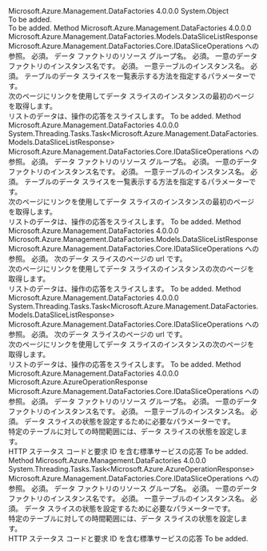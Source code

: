 <Type Name="DataSliceOperationsExtensions" FullName="Microsoft.Azure.Management.DataFactories.DataSliceOperationsExtensions">
  <TypeSignature Language="C#" Value="public static class DataSliceOperationsExtensions" />
  <TypeSignature Language="ILAsm" Value=".class public auto ansi abstract sealed beforefieldinit DataSliceOperationsExtensions extends System.Object" />
  <TypeSignature Language="DocId" Value="T:Microsoft.Azure.Management.DataFactories.DataSliceOperationsExtensions" />
  <TypeSignature Language="VB.NET" Value="Public Module DataSliceOperationsExtensions" />
  <TypeSignature Language="F#" Value="type DataSliceOperationsExtensions = class" />
  <AssemblyInfo>
    <AssemblyName>Microsoft.Azure.Management.DataFactories</AssemblyName>
    <AssemblyVersion>4.0.0.0</AssemblyVersion>
  </AssemblyInfo>
  <Base>
    <BaseTypeName>System.Object</BaseTypeName>
  </Base>
  <Interfaces />
  <Docs>
    <summary>To be added.</summary>
    <remarks>To be added.</remarks>
  </Docs>
  <Members>
    <Member MemberName="List">
      <MemberSignature Language="C#" Value="public static Microsoft.Azure.Management.DataFactories.Models.DataSliceListResponse List (this Microsoft.Azure.Management.DataFactories.IDataSliceOperations operations, string resourceGroupName, string dataFactoryName, string tableName, Microsoft.Azure.Management.DataFactories.Models.DataSliceListParameters parameters);" />
      <MemberSignature Language="ILAsm" Value=".method public static hidebysig class Microsoft.Azure.Management.DataFactories.Models.DataSliceListResponse List(class Microsoft.Azure.Management.DataFactories.IDataSliceOperations operations, string resourceGroupName, string dataFactoryName, string tableName, class Microsoft.Azure.Management.DataFactories.Models.DataSliceListParameters parameters) cil managed" />
      <MemberSignature Language="DocId" Value="M:Microsoft.Azure.Management.DataFactories.DataSliceOperationsExtensions.List(Microsoft.Azure.Management.DataFactories.IDataSliceOperations,System.String,System.String,System.String,Microsoft.Azure.Management.DataFactories.Models.DataSliceListParameters)" />
      <MemberSignature Language="VB.NET" Value="&lt;Extension()&gt;&#xA;Public Function List (operations As IDataSliceOperations, resourceGroupName As String, dataFactoryName As String, tableName As String, parameters As DataSliceListParameters) As DataSliceListResponse" />
      <MemberSignature Language="F#" Value="static member List : Microsoft.Azure.Management.DataFactories.IDataSliceOperations * string * string * string * Microsoft.Azure.Management.DataFactories.Models.DataSliceListParameters -&gt; Microsoft.Azure.Management.DataFactories.Models.DataSliceListResponse" Usage="Microsoft.Azure.Management.DataFactories.DataSliceOperationsExtensions.List (operations, resourceGroupName, dataFactoryName, tableName, parameters)" />
      <MemberType>Method</MemberType>
      <AssemblyInfo>
        <AssemblyName>Microsoft.Azure.Management.DataFactories</AssemblyName>
        <AssemblyVersion>4.0.0.0</AssemblyVersion>
      </AssemblyInfo>
      <ReturnValue>
        <ReturnType>Microsoft.Azure.Management.DataFactories.Models.DataSliceListResponse</ReturnType>
      </ReturnValue>
      <Parameters>
        <Parameter Name="operations" Type="Microsoft.Azure.Management.DataFactories.IDataSliceOperations" RefType="this" />
        <Parameter Name="resourceGroupName" Type="System.String" />
        <Parameter Name="dataFactoryName" Type="System.String" />
        <Parameter Name="tableName" Type="System.String" />
        <Parameter Name="parameters" Type="Microsoft.Azure.Management.DataFactories.Models.DataSliceListParameters" />
      </Parameters>
      <Docs>
        <param name="operations">
            Microsoft.Azure.Management.DataFactories.Core.IDataSliceOperations への参照。
            </param>
        <param name="resourceGroupName">
            必須。 データ ファクトリのリソース グループ名。
            </param>
        <param name="dataFactoryName">
            必須。 一意のデータ ファクトリのインスタンス名です。
            </param>
        <param name="tableName">
            必須。 一意テーブルのインスタンス名。
            </param>
        <param name="parameters">
            必須。 テーブルのデータ スライスを一覧表示する方法を指定するパラメーターです。
            </param>
        <summary>
            次のページにリンクを使用してデータ スライスのインスタンスの最初のページを取得します。
            </summary>
        <returns>
            リストのデータは、操作の応答をスライスします。
            </returns>
        <remarks>To be added.</remarks>
      </Docs>
    </Member>
    <Member MemberName="ListAsync">
      <MemberSignature Language="C#" Value="public static System.Threading.Tasks.Task&lt;Microsoft.Azure.Management.DataFactories.Models.DataSliceListResponse&gt; ListAsync (this Microsoft.Azure.Management.DataFactories.IDataSliceOperations operations, string resourceGroupName, string dataFactoryName, string tableName, Microsoft.Azure.Management.DataFactories.Models.DataSliceListParameters parameters);" />
      <MemberSignature Language="ILAsm" Value=".method public static hidebysig class System.Threading.Tasks.Task`1&lt;class Microsoft.Azure.Management.DataFactories.Models.DataSliceListResponse&gt; ListAsync(class Microsoft.Azure.Management.DataFactories.IDataSliceOperations operations, string resourceGroupName, string dataFactoryName, string tableName, class Microsoft.Azure.Management.DataFactories.Models.DataSliceListParameters parameters) cil managed" />
      <MemberSignature Language="DocId" Value="M:Microsoft.Azure.Management.DataFactories.DataSliceOperationsExtensions.ListAsync(Microsoft.Azure.Management.DataFactories.IDataSliceOperations,System.String,System.String,System.String,Microsoft.Azure.Management.DataFactories.Models.DataSliceListParameters)" />
      <MemberSignature Language="VB.NET" Value="&lt;Extension()&gt;&#xA;Public Function ListAsync (operations As IDataSliceOperations, resourceGroupName As String, dataFactoryName As String, tableName As String, parameters As DataSliceListParameters) As Task(Of DataSliceListResponse)" />
      <MemberSignature Language="F#" Value="static member ListAsync : Microsoft.Azure.Management.DataFactories.IDataSliceOperations * string * string * string * Microsoft.Azure.Management.DataFactories.Models.DataSliceListParameters -&gt; System.Threading.Tasks.Task&lt;Microsoft.Azure.Management.DataFactories.Models.DataSliceListResponse&gt;" Usage="Microsoft.Azure.Management.DataFactories.DataSliceOperationsExtensions.ListAsync (operations, resourceGroupName, dataFactoryName, tableName, parameters)" />
      <MemberType>Method</MemberType>
      <AssemblyInfo>
        <AssemblyName>Microsoft.Azure.Management.DataFactories</AssemblyName>
        <AssemblyVersion>4.0.0.0</AssemblyVersion>
      </AssemblyInfo>
      <ReturnValue>
        <ReturnType>System.Threading.Tasks.Task&lt;Microsoft.Azure.Management.DataFactories.Models.DataSliceListResponse&gt;</ReturnType>
      </ReturnValue>
      <Parameters>
        <Parameter Name="operations" Type="Microsoft.Azure.Management.DataFactories.IDataSliceOperations" RefType="this" />
        <Parameter Name="resourceGroupName" Type="System.String" />
        <Parameter Name="dataFactoryName" Type="System.String" />
        <Parameter Name="tableName" Type="System.String" />
        <Parameter Name="parameters" Type="Microsoft.Azure.Management.DataFactories.Models.DataSliceListParameters" />
      </Parameters>
      <Docs>
        <param name="operations">
            Microsoft.Azure.Management.DataFactories.Core.IDataSliceOperations への参照。
            </param>
        <param name="resourceGroupName">
            必須。 データ ファクトリのリソース グループ名。
            </param>
        <param name="dataFactoryName">
            必須。 一意のデータ ファクトリのインスタンス名です。
            </param>
        <param name="tableName">
            必須。 一意テーブルのインスタンス名。
            </param>
        <param name="parameters">
            必須。 テーブルのデータ スライスを一覧表示する方法を指定するパラメーターです。
            </param>
        <summary>
            次のページにリンクを使用してデータ スライスのインスタンスの最初のページを取得します。
            </summary>
        <returns>
            リストのデータは、操作の応答をスライスします。
            </returns>
        <remarks>To be added.</remarks>
      </Docs>
    </Member>
    <Member MemberName="ListNext">
      <MemberSignature Language="C#" Value="public static Microsoft.Azure.Management.DataFactories.Models.DataSliceListResponse ListNext (this Microsoft.Azure.Management.DataFactories.IDataSliceOperations operations, string nextLink);" />
      <MemberSignature Language="ILAsm" Value=".method public static hidebysig class Microsoft.Azure.Management.DataFactories.Models.DataSliceListResponse ListNext(class Microsoft.Azure.Management.DataFactories.IDataSliceOperations operations, string nextLink) cil managed" />
      <MemberSignature Language="DocId" Value="M:Microsoft.Azure.Management.DataFactories.DataSliceOperationsExtensions.ListNext(Microsoft.Azure.Management.DataFactories.IDataSliceOperations,System.String)" />
      <MemberSignature Language="VB.NET" Value="&lt;Extension()&gt;&#xA;Public Function ListNext (operations As IDataSliceOperations, nextLink As String) As DataSliceListResponse" />
      <MemberSignature Language="F#" Value="static member ListNext : Microsoft.Azure.Management.DataFactories.IDataSliceOperations * string -&gt; Microsoft.Azure.Management.DataFactories.Models.DataSliceListResponse" Usage="Microsoft.Azure.Management.DataFactories.DataSliceOperationsExtensions.ListNext (operations, nextLink)" />
      <MemberType>Method</MemberType>
      <AssemblyInfo>
        <AssemblyName>Microsoft.Azure.Management.DataFactories</AssemblyName>
        <AssemblyVersion>4.0.0.0</AssemblyVersion>
      </AssemblyInfo>
      <ReturnValue>
        <ReturnType>Microsoft.Azure.Management.DataFactories.Models.DataSliceListResponse</ReturnType>
      </ReturnValue>
      <Parameters>
        <Parameter Name="operations" Type="Microsoft.Azure.Management.DataFactories.IDataSliceOperations" RefType="this" />
        <Parameter Name="nextLink" Type="System.String" />
      </Parameters>
      <Docs>
        <param name="operations">
            Microsoft.Azure.Management.DataFactories.Core.IDataSliceOperations への参照。
            </param>
        <param name="nextLink">
            必須。 次のデータ スライスのページの url です。
            </param>
        <summary>
            次のページにリンクを使用してデータ スライスのインスタンスの次のページを取得します。
            </summary>
        <returns>
            リストのデータは、操作の応答をスライスします。
            </returns>
        <remarks>To be added.</remarks>
      </Docs>
    </Member>
    <Member MemberName="ListNextAsync">
      <MemberSignature Language="C#" Value="public static System.Threading.Tasks.Task&lt;Microsoft.Azure.Management.DataFactories.Models.DataSliceListResponse&gt; ListNextAsync (this Microsoft.Azure.Management.DataFactories.IDataSliceOperations operations, string nextLink);" />
      <MemberSignature Language="ILAsm" Value=".method public static hidebysig class System.Threading.Tasks.Task`1&lt;class Microsoft.Azure.Management.DataFactories.Models.DataSliceListResponse&gt; ListNextAsync(class Microsoft.Azure.Management.DataFactories.IDataSliceOperations operations, string nextLink) cil managed" />
      <MemberSignature Language="DocId" Value="M:Microsoft.Azure.Management.DataFactories.DataSliceOperationsExtensions.ListNextAsync(Microsoft.Azure.Management.DataFactories.IDataSliceOperations,System.String)" />
      <MemberSignature Language="VB.NET" Value="&lt;Extension()&gt;&#xA;Public Function ListNextAsync (operations As IDataSliceOperations, nextLink As String) As Task(Of DataSliceListResponse)" />
      <MemberSignature Language="F#" Value="static member ListNextAsync : Microsoft.Azure.Management.DataFactories.IDataSliceOperations * string -&gt; System.Threading.Tasks.Task&lt;Microsoft.Azure.Management.DataFactories.Models.DataSliceListResponse&gt;" Usage="Microsoft.Azure.Management.DataFactories.DataSliceOperationsExtensions.ListNextAsync (operations, nextLink)" />
      <MemberType>Method</MemberType>
      <AssemblyInfo>
        <AssemblyName>Microsoft.Azure.Management.DataFactories</AssemblyName>
        <AssemblyVersion>4.0.0.0</AssemblyVersion>
      </AssemblyInfo>
      <ReturnValue>
        <ReturnType>System.Threading.Tasks.Task&lt;Microsoft.Azure.Management.DataFactories.Models.DataSliceListResponse&gt;</ReturnType>
      </ReturnValue>
      <Parameters>
        <Parameter Name="operations" Type="Microsoft.Azure.Management.DataFactories.IDataSliceOperations" RefType="this" />
        <Parameter Name="nextLink" Type="System.String" />
      </Parameters>
      <Docs>
        <param name="operations">
            Microsoft.Azure.Management.DataFactories.Core.IDataSliceOperations への参照。
            </param>
        <param name="nextLink">
            必須。 次のデータ スライスのページの url です。
            </param>
        <summary>
            次のページにリンクを使用してデータ スライスのインスタンスの次のページを取得します。
            </summary>
        <returns>
            リストのデータは、操作の応答をスライスします。
            </returns>
        <remarks>To be added.</remarks>
      </Docs>
    </Member>
    <Member MemberName="SetStatus">
      <MemberSignature Language="C#" Value="public static Microsoft.Azure.AzureOperationResponse SetStatus (this Microsoft.Azure.Management.DataFactories.IDataSliceOperations operations, string resourceGroupName, string dataFactoryName, string tableName, Microsoft.Azure.Management.DataFactories.Models.DataSliceSetStatusParameters parameters);" />
      <MemberSignature Language="ILAsm" Value=".method public static hidebysig class Microsoft.Azure.AzureOperationResponse SetStatus(class Microsoft.Azure.Management.DataFactories.IDataSliceOperations operations, string resourceGroupName, string dataFactoryName, string tableName, class Microsoft.Azure.Management.DataFactories.Models.DataSliceSetStatusParameters parameters) cil managed" />
      <MemberSignature Language="DocId" Value="M:Microsoft.Azure.Management.DataFactories.DataSliceOperationsExtensions.SetStatus(Microsoft.Azure.Management.DataFactories.IDataSliceOperations,System.String,System.String,System.String,Microsoft.Azure.Management.DataFactories.Models.DataSliceSetStatusParameters)" />
      <MemberSignature Language="VB.NET" Value="&lt;Extension()&gt;&#xA;Public Function SetStatus (operations As IDataSliceOperations, resourceGroupName As String, dataFactoryName As String, tableName As String, parameters As DataSliceSetStatusParameters) As AzureOperationResponse" />
      <MemberSignature Language="F#" Value="static member SetStatus : Microsoft.Azure.Management.DataFactories.IDataSliceOperations * string * string * string * Microsoft.Azure.Management.DataFactories.Models.DataSliceSetStatusParameters -&gt; Microsoft.Azure.AzureOperationResponse" Usage="Microsoft.Azure.Management.DataFactories.DataSliceOperationsExtensions.SetStatus (operations, resourceGroupName, dataFactoryName, tableName, parameters)" />
      <MemberType>Method</MemberType>
      <AssemblyInfo>
        <AssemblyName>Microsoft.Azure.Management.DataFactories</AssemblyName>
        <AssemblyVersion>4.0.0.0</AssemblyVersion>
      </AssemblyInfo>
      <ReturnValue>
        <ReturnType>Microsoft.Azure.AzureOperationResponse</ReturnType>
      </ReturnValue>
      <Parameters>
        <Parameter Name="operations" Type="Microsoft.Azure.Management.DataFactories.IDataSliceOperations" RefType="this" />
        <Parameter Name="resourceGroupName" Type="System.String" />
        <Parameter Name="dataFactoryName" Type="System.String" />
        <Parameter Name="tableName" Type="System.String" />
        <Parameter Name="parameters" Type="Microsoft.Azure.Management.DataFactories.Models.DataSliceSetStatusParameters" />
      </Parameters>
      <Docs>
        <param name="operations">
            Microsoft.Azure.Management.DataFactories.Core.IDataSliceOperations への参照。
            </param>
        <param name="resourceGroupName">
            必須。 データ ファクトリのリソース グループ名。
            </param>
        <param name="dataFactoryName">
            必須。 一意のデータ ファクトリのインスタンス名です。
            </param>
        <param name="tableName">
            必須。 一意テーブルのインスタンス名。
            </param>
        <param name="parameters">
            必須。 データ スライスの状態を設定するために必要なパラメーターです。
            </param>
        <summary>
            特定のテーブルに対しての時間範囲には、データ スライスの状態を設定します。
            </summary>
        <returns>
            HTTP ステータス コードと要求 ID を含む標準サービスの応答
            </returns>
        <remarks>To be added.</remarks>
      </Docs>
    </Member>
    <Member MemberName="SetStatusAsync">
      <MemberSignature Language="C#" Value="public static System.Threading.Tasks.Task&lt;Microsoft.Azure.AzureOperationResponse&gt; SetStatusAsync (this Microsoft.Azure.Management.DataFactories.IDataSliceOperations operations, string resourceGroupName, string dataFactoryName, string tableName, Microsoft.Azure.Management.DataFactories.Models.DataSliceSetStatusParameters parameters);" />
      <MemberSignature Language="ILAsm" Value=".method public static hidebysig class System.Threading.Tasks.Task`1&lt;class Microsoft.Azure.AzureOperationResponse&gt; SetStatusAsync(class Microsoft.Azure.Management.DataFactories.IDataSliceOperations operations, string resourceGroupName, string dataFactoryName, string tableName, class Microsoft.Azure.Management.DataFactories.Models.DataSliceSetStatusParameters parameters) cil managed" />
      <MemberSignature Language="DocId" Value="M:Microsoft.Azure.Management.DataFactories.DataSliceOperationsExtensions.SetStatusAsync(Microsoft.Azure.Management.DataFactories.IDataSliceOperations,System.String,System.String,System.String,Microsoft.Azure.Management.DataFactories.Models.DataSliceSetStatusParameters)" />
      <MemberSignature Language="VB.NET" Value="&lt;Extension()&gt;&#xA;Public Function SetStatusAsync (operations As IDataSliceOperations, resourceGroupName As String, dataFactoryName As String, tableName As String, parameters As DataSliceSetStatusParameters) As Task(Of AzureOperationResponse)" />
      <MemberSignature Language="F#" Value="static member SetStatusAsync : Microsoft.Azure.Management.DataFactories.IDataSliceOperations * string * string * string * Microsoft.Azure.Management.DataFactories.Models.DataSliceSetStatusParameters -&gt; System.Threading.Tasks.Task&lt;Microsoft.Azure.AzureOperationResponse&gt;" Usage="Microsoft.Azure.Management.DataFactories.DataSliceOperationsExtensions.SetStatusAsync (operations, resourceGroupName, dataFactoryName, tableName, parameters)" />
      <MemberType>Method</MemberType>
      <AssemblyInfo>
        <AssemblyName>Microsoft.Azure.Management.DataFactories</AssemblyName>
        <AssemblyVersion>4.0.0.0</AssemblyVersion>
      </AssemblyInfo>
      <ReturnValue>
        <ReturnType>System.Threading.Tasks.Task&lt;Microsoft.Azure.AzureOperationResponse&gt;</ReturnType>
      </ReturnValue>
      <Parameters>
        <Parameter Name="operations" Type="Microsoft.Azure.Management.DataFactories.IDataSliceOperations" RefType="this" />
        <Parameter Name="resourceGroupName" Type="System.String" />
        <Parameter Name="dataFactoryName" Type="System.String" />
        <Parameter Name="tableName" Type="System.String" />
        <Parameter Name="parameters" Type="Microsoft.Azure.Management.DataFactories.Models.DataSliceSetStatusParameters" />
      </Parameters>
      <Docs>
        <param name="operations">
            Microsoft.Azure.Management.DataFactories.Core.IDataSliceOperations への参照。
            </param>
        <param name="resourceGroupName">
            必須。 データ ファクトリのリソース グループ名。
            </param>
        <param name="dataFactoryName">
            必須。 一意のデータ ファクトリのインスタンス名です。
            </param>
        <param name="tableName">
            必須。 一意テーブルのインスタンス名。
            </param>
        <param name="parameters">
            必須。 データ スライスの状態を設定するために必要なパラメーターです。
            </param>
        <summary>
            特定のテーブルに対しての時間範囲には、データ スライスの状態を設定します。
            </summary>
        <returns>
            HTTP ステータス コードと要求 ID を含む標準サービスの応答
            </returns>
        <remarks>To be added.</remarks>
      </Docs>
    </Member>
  </Members>
</Type>